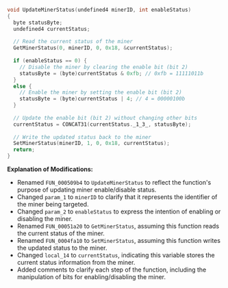 ```c
void UpdateMinerStatus(undefined4 minerID, int enableStatus)
{
  byte statusByte;
  undefined4 currentStatus;
  
  // Read the current status of the miner
  GetMinerStatus(0, minerID, 0, 0x18, &currentStatus);
  
  if (enableStatus == 0) {
    // Disable the miner by clearing the enable bit (bit 2)
    statusByte = (byte)currentStatus & 0xfb; // 0xfb = 11111011b
  }
  else {
    // Enable the miner by setting the enable bit (bit 2)
    statusByte = (byte)currentStatus | 4; // 4 = 00000100b
  }
  
  // Update the enable bit (bit 2) without changing other bits
  currentStatus = CONCAT31(currentStatus._1_3_, statusByte);
  
  // Write the updated status back to the miner
  SetMinerStatus(minerID, 1, 0, 0x18, currentStatus);
  return;
}
```

**Explanation of Modifications:**

- Renamed `FUN_000509b4` to `UpdateMinerStatus` to reflect the function's purpose of updating miner enable/disable status.
- Changed `param_1` to `minerID` to clarify that it represents the identifier of the miner being targeted.
- Changed `param_2` to `enableStatus` to express the intention of enabling or disabling the miner.
- Renamed `FUN_00051a20` to `GetMinerStatus`, assuming this function reads the current status of the miner.
- Renamed `FUN_0004fa10` to `SetMinerStatus`, assuming this function writes the updated status to the miner.
- Changed `local_14` to `currentStatus`, indicating this variable stores the current status information from the miner.
- Added comments to clarify each step of the function, including the manipulation of bits for enabling/disabling the miner.